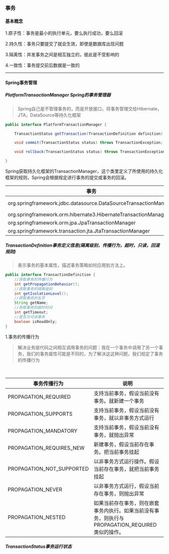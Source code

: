 ### 事务

#### 基本概念

1.原子性：事务是最小的执行单元，要么执行成功，要么回滚

2.持久性：事务只要提交了就会生效，即使是数据库出现问题

3.隔离性：并发事务之间是相互独立的，彼此是不受影响的

4.一致性：事务提交前后数据是一致的

-----------------

#### Spring事务管理

##### PlatformTransactionManager Spring的事务管理器

> ​	Spring自己是不管理事务的，而是开放接口，将事务管理交给Hibernate，JTA，DataSource等持久化框架

````java
public interface PlatformTransactionManager {

	TransactionStatus getTransaction(TransactionDefinition definition) throws TransactionException;

	void commit(TransactionStatus status) throws TransactionException;

	void rollback(TransactionStatus status) throws TransactionException;

}
````

​	Spring获取持久化框架的TransactionManager，这个类里定义了所使用的持久化框架的规则，Spring会根据规定进行事务的提交或事务的回滚。

| 事务                                                         | 说明               |
| ------------------------------------------------------------ | ------------------ |
| org.springframework.jdbc.datasource.DataSourceTransactionManager | Spring JDBC/iBaits |
| org.springframework.orm.hibernate3.HibernateTransactionManager | Hibernate          |
| org.springframework.orm.jpa.JpaTransactionManager            | JPA                |
| org.springframework.transaction.jta.JtaTransactionManager    | JTA                |

##### TransactionDefinition事务定义信息(隔离级别，传播行为，超时，只读，回滚规则)

> 表示事务的基本属性，描述事务策略如何应用到方法上。

````java
public interface TransactionDefinition {
    //获取事务的传播行为
    int getPropagationBehavior();
    //获取事务的隔离级别
    int getIsolationLevel();
    //获取事务的名字
    String getName;
    //获取事务的超时时间
    int getTimeout;
    //是否为可读事务
    boolean isReadOnly;
}
````

1.事务的传播行为

> 解决业务层代码之间相互调用事务的问题：我在一个事务中调用了另一个事务，我们的事务属性可能是不同的，为了解决这这种问题，我们规定了事务的传播行为

​	

| 事务传播行为              | 说明                                                         |
| ------------------------- | ------------------------------------------------------------ |
| PROPAGATION_REQUIRED      | 支持当前事务，假设当前没有事务。就新建一个事务               |
| PROPAGATION_SUPPORTS      | 支持当前事务，假设当前没有事务，就以非事务方式运行           |
| PROPAGATION_MANDATORY     | 支持当前事务，假设当前没有事务，就抛出异常                   |
| PROPAGATION_REQUIRES_NEW  | 新建事务，假设当前存在事务。把当前事务挂起                   |
| PROPAGATION_NOT_SUPPORTED | 以非事务方式运行操作。假设当前存在事务，就把当前事务挂起     |
| PROPAGATION_NEVER         | 以非事务方式运行，假设当前存在事务，则抛出异常               |
| PROPAGATION_NESTED        | 如果当前存在事务，则在嵌套事务内执行。如果当前没有事务，则执行与PROPAGATION_REQUIRED类似的操作。 |



##### TransactionStatus事务运行状态